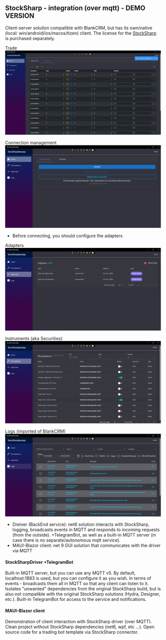## StockSharp - integration (over mqtt) - DEMO VERSION

Client-server solution compatible with BlankCRM, but has its own/native (local: win/android/ios/macos/tizen) client. The license for the  [StockSharp](https://stocksharp.ru/?rf=202744) is purchased separately.

Trade
![trade view](./StockSharpMauiApp/img/trade-manage.png)

Connection management
![init](./StockSharpMauiApp/img/init-clear.png)
- Before connecting, you should configure the adapters

Adapters
![adapters](./StockSharpMauiApp/img/adapters-view.png)

Instruments (aka Securities)
![instruments view](./StockSharpMauiApp/img/instruments-view.png)

Logs (imported of BlankCRM)
![logs](./StockSharpMauiApp/img/logs.png)

- Dreiver (BackEnd service): net6 solution interacts with StockSharp, logging, broadcasts events in MQTT and responds to incoming requests (from the outside). +TelegramBot, as well as a built-in MQTT server (in case there is no separate/autonomous mqtt service).
- MAUI-Blazor client: net 9 GUI solution that communicates with the driver via MQTT

#### StockSharpDriver +TelegramBot
Built-in MQTT server, but you can use any MQTT v5. By default, localhost:1883 is used, but you can configure it as you wish.
In terms of events - broadcasts them all in MQTT so that any client can listen to it. Isolates "unwanted" dependencies from the original StockSharp build, but is also not compatible with the original StockSharp solutions (Hydra, Designer, etc.).
Built-in TelegramBot for access to the service and notifications.

#### MAUI-Blazor client
Demonstration of client interaction with StockSharp driver (over MQTT). Clean project without StockSharp dependencies (net6, wpf, etc ...).
Open source code for a trading bot template via StockSharp connector.